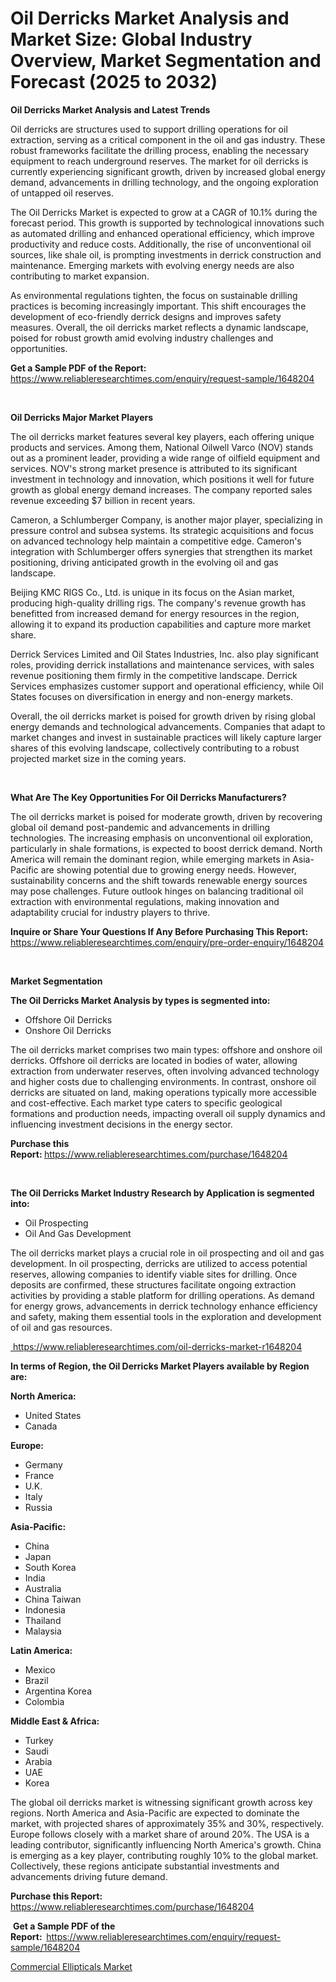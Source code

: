 <p><h1>Oil Derricks Market Analysis and Market Size: Global Industry Overview, Market Segmentation and Forecast (2025 to 2032)</h1></p><p><strong>Oil Derricks Market Analysis and Latest Trends</strong></p>
<p><p>Oil derricks are structures used to support drilling operations for oil extraction, serving as a critical component in the oil and gas industry. These robust frameworks facilitate the drilling process, enabling the necessary equipment to reach underground reserves. The market for oil derricks is currently experiencing significant growth, driven by increased global energy demand, advancements in drilling technology, and the ongoing exploration of untapped oil reserves.</p><p>The Oil Derricks Market is expected to grow at a CAGR of 10.1% during the forecast period. This growth is supported by technological innovations such as automated drilling and enhanced operational efficiency, which improve productivity and reduce costs. Additionally, the rise of unconventional oil sources, like shale oil, is prompting investments in derrick construction and maintenance. Emerging markets with evolving energy needs are also contributing to market expansion.</p><p>As environmental regulations tighten, the focus on sustainable drilling practices is becoming increasingly important. This shift encourages the development of eco-friendly derrick designs and improves safety measures. Overall, the oil derricks market reflects a dynamic landscape, poised for robust growth amid evolving industry challenges and opportunities.</p></p>
<p><strong>Get a Sample PDF of the Report:&nbsp;</strong> <a href="https://www.reliableresearchtimes.com/enquiry/request-sample/1648204?utm_campaign=2325&utm_medium=2&utm_source=Github&utm_content=ia&utm_term=22022025&utm_id=oil-derricks">https://www.reliableresearchtimes.com/enquiry/request-sample/1648204</a></p>
<p>&nbsp;</p>
<p><strong>Oil Derricks Major Market Players</strong></p>
<p><p>The oil derricks market features several key players, each offering unique products and services. Among them, National Oilwell Varco (NOV) stands out as a prominent leader, providing a wide range of oilfield equipment and services. NOV's strong market presence is attributed to its significant investment in technology and innovation, which positions it well for future growth as global energy demand increases. The company reported sales revenue exceeding $7 billion in recent years.</p><p>Cameron, a Schlumberger Company, is another major player, specializing in pressure control and subsea systems. Its strategic acquisitions and focus on advanced technology help maintain a competitive edge. Cameron's integration with Schlumberger offers synergies that strengthen its market positioning, driving anticipated growth in the evolving oil and gas landscape.</p><p>Beijing KMC RIGS Co., Ltd. is unique in its focus on the Asian market, producing high-quality drilling rigs. The company's revenue growth has benefitted from increased demand for energy resources in the region, allowing it to expand its production capabilities and capture more market share.</p><p>Derrick Services Limited and Oil States Industries, Inc. also play significant roles, providing derrick installations and maintenance services, with sales revenue positioning them firmly in the competitive landscape. Derrick Services emphasizes customer support and operational efficiency, while Oil States focuses on diversification in energy and non-energy markets.</p><p>Overall, the oil derricks market is poised for growth driven by rising global energy demands and technological advancements. Companies that adapt to market changes and invest in sustainable practices will likely capture larger shares of this evolving landscape, collectively contributing to a robust projected market size in the coming years.</p></p>
<p>&nbsp;</p>
<p><strong>What Are The Key Opportunities For Oil Derricks Manufacturers?</strong></p>
<p><p>The oil derricks market is poised for moderate growth, driven by recovering global oil demand post-pandemic and advancements in drilling technologies. The increasing emphasis on unconventional oil exploration, particularly in shale formations, is expected to boost derrick demand. North America will remain the dominant region, while emerging markets in Asia-Pacific are showing potential due to growing energy needs. However, sustainability concerns and the shift towards renewable energy sources may pose challenges. Future outlook hinges on balancing traditional oil extraction with environmental regulations, making innovation and adaptability crucial for industry players to thrive.</p></p>
<p><strong>Inquire or Share Your Questions If Any Before Purchasing This Report:</strong> <a href="https://www.reliableresearchtimes.com/enquiry/pre-order-enquiry/1648204?utm_campaign=2325&utm_medium=2&utm_source=Github&utm_content=ia&utm_term=22022025&utm_id=oil-derricks">https://www.reliableresearchtimes.com/enquiry/pre-order-enquiry/1648204</a></p>
<p>&nbsp;</p>
<p><strong>Market Segmentation</strong></p>
<p><strong>The Oil Derricks Market Analysis by types is segmented into:</strong></p>
<p><ul><li>Offshore Oil Derricks</li><li>Onshore Oil Derricks</li></ul></p>
<p><p>The oil derricks market comprises two main types: offshore and onshore oil derricks. Offshore oil derricks are located in bodies of water, allowing extraction from underwater reserves, often involving advanced technology and higher costs due to challenging environments. In contrast, onshore oil derricks are situated on land, making operations typically more accessible and cost-effective. Each market type caters to specific geological formations and production needs, impacting overall oil supply dynamics and influencing investment decisions in the energy sector.</p></p>
<p><strong>Purchase this Report:&nbsp;</strong><a href="https://www.reliableresearchtimes.com/purchase/1648204?utm_campaign=2325&utm_medium=2&utm_source=Github&utm_content=ia&utm_term=22022025&utm_id=oil-derricks">https://www.reliableresearchtimes.com/purchase/1648204</a></p>
<p>&nbsp;</p>
<p><strong>The Oil Derricks Market Industry Research by Application is segmented into:</strong></p>
<p><ul><li>Oil Prospecting</li><li>Oil And Gas Development</li></ul></p>
<p><p>The oil derricks market plays a crucial role in oil prospecting and oil and gas development. In oil prospecting, derricks are utilized to access potential reserves, allowing companies to identify viable sites for drilling. Once deposits are confirmed, these structures facilitate ongoing extraction activities by providing a stable platform for drilling operations. As demand for energy grows, advancements in derrick technology enhance efficiency and safety, making them essential tools in the exploration and development of oil and gas resources.</p></p>
<p><a href="https://www.reliableresearchtimes.com/oil-derricks-market-r1648204?utm_campaign=2325&utm_medium=2&utm_source=Github&utm_content=ia&utm_term=22022025&utm_id=oil-derricks">&nbsp;https://www.reliableresearchtimes.com/oil-derricks-market-r1648204</a></p>
<p><strong>In terms of Region, the Oil Derricks Market Players available by Region are:</strong></p>
<p>
    <p> <strong> North America: </strong>
        <ul>
            <li>United States</li>
            <li>Canada</li>
        </ul>
        </p> 
    <p> <strong> Europe: </strong>
        <ul>
            <li>Germany</li>
            <li>France</li>
            <li>U.K.</li>
            <li>Italy</li>
            <li>Russia</li>
        </ul>
        </p> 
    <p> <strong> Asia-Pacific: </strong>
        <ul>
            <li>China</li>
            <li>Japan</li>
            <li>South Korea</li>
            <li>India</li>
            <li>Australia</li>
            <li>China Taiwan</li>
            <li>Indonesia</li>
            <li>Thailand</li>
            <li>Malaysia</li>
        </ul>
        </p> 
    <p> <strong> Latin America: </strong>
        <ul>
            <li>Mexico</li>
            <li>Brazil</li>
            <li>Argentina Korea</li>
            <li>Colombia</li>
        </ul>
        </p> 
    <p> <strong> Middle East & Africa: </strong>
        <ul>
            <li>Turkey</li>
            <li>Saudi</li>
            <li>Arabia</li>
            <li>UAE</li>
            <li>Korea</li>
        </ul>
    </p>
    </p>
<p><p>The global oil derricks market is witnessing significant growth across key regions. North America and Asia-Pacific are expected to dominate the market, with projected shares of approximately 35% and 30%, respectively. Europe follows closely with a market share of around 20%. The USA is a leading contributor, significantly influencing North America's growth. China is emerging as a key player, contributing roughly 10% to the global market. Collectively, these regions anticipate substantial investments and advancements driving future demand.</p></p>
<p><strong>Purchase this Report: </strong><a href="https://www.reliableresearchtimes.com/purchase/1648204?utm_campaign=2325&utm_medium=2&utm_source=Github&utm_content=ia&utm_term=22022025&utm_id=oil-derricks">https://www.reliableresearchtimes.com/purchase/1648204</a></p>
<p>&nbsp;<strong>Get a Sample PDF of the Report:&nbsp;&nbsp;</strong><a href="https://www.reliableresearchtimes.com/enquiry/request-sample/1648204?utm_campaign=2325&utm_medium=2&utm_source=Github&utm_content=ia&utm_term=22022025&utm_id=oil-derricks">https://www.reliableresearchtimes.com/enquiry/request-sample/1648204</a></p>
<p><strong></strong></p>
<p><p><a href="https://github.com/kathiestrine5ty/Market-Research-Report-List-1/blob/main/commercial-ellipticals-market.md?utm_campaign=2325&utm_medium=2&utm_source=Github&utm_content=ia&utm_term=22022025&utm_id=oil-derricks">Commercial Ellipticals Market</a></p></p>